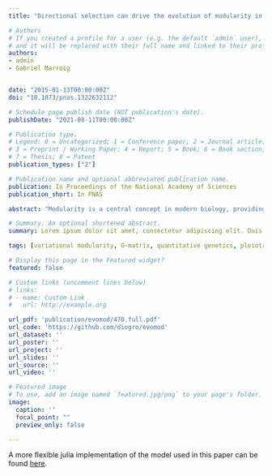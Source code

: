 ```yaml
---
title: "Directional selection can drive the evolution of modularity in complex traits"

# Authors
# If you created a profile for a user (e.g. the default `admin` user), write the username (folder name) here 
# and it will be replaced with their full name and linked to their profile.
authors:
- admin
- Gabriel Marroig


date: "2015-01-13T00:00:00Z"
doi: "10.1073/pnas.1322632112"

# Schedule page publish date (NOT publication's date).
publishDate: "2021-08-11T00:00:00Z"

# Publication type.
# Legend: 0 = Uncategorized; 1 = Conference paper; 2 = Journal article;
# 3 = Preprint / Working Paper; 4 = Report; 5 = Book; 6 = Book section;
# 7 = Thesis; 8 = Patent
publication_types: ["2"]

# Publication name and optional abbreviated publication name.
publication: In Proceedings of the National Academy of Sciences
publication_short: In PNAS

abstract: "Modularity is a central concept in modern biology, providing a powerful framework for the study of living organisms on many organizational levels. Two central and related questions can be posed in regard to modularity: How does modularity appear in the first place, and what forces are responsible for keeping and/or changing modular patterns? We approached these questions using a quantitative genetics simulation framework, building on previous results obtained with bivariate systems and extending them to multivariate systems. We developed an individual-based model capable of simulating many traits controlled by many loci with variable pleiotropic relations between them, expressed in populations subject to mutation, recombination, drift, and selection. We used this model to study the problem of the emergence of modularity, and hereby show that drift and stabilizing selection are inefficient at creating modular variational structures. We also demonstrate that directional selection can have marked effects on the modular structure between traits, actively promoting a restructuring of genetic variation in the selected population and potentially facilitating the response to selection. Furthermore, we give examples of complex covariation created by simple regimes of combined directional and stabilizing selection and show that stabilizing selection is important in the maintenance of established covariation patterns. Our results are in full agreement with previous results for two-trait systems and further extend them to include scenarios of greater complexity. Finally, we discuss the evolutionary consequences of modular patterns being molded by directional selection."

# Summary. An optional shortened abstract.
summary: Lorem ipsum dolor sit amet, consectetur adipiscing elit. Duis posuere tellus ac convallis placerat. Proin tincidunt magna sed ex sollicitudin condimentum.

tags: [variational modularity, G-matrix, quantitative genetics, pleiotropy, phenotypic correlations]

# Display this page in the Featured widget?
featured: false

# Custom links (uncomment lines below)
# links:
# - name: Custom Link
#   url: http://example.org

url_pdf: 'publication/evomod/470.full.pdf'
url_code: 'https://github.com/diogro/evomod'
url_dataset: ''
url_poster: ''
url_project: ''
url_slides: ''
url_source: ''
url_video: ''

# Featured image
# To use, add an image named `featured.jpg/png` to your page's folder. 
image:
  caption: ''
  focal_point: ""
  preview_only: false

---
```


A more flexible julia implementation of the model used in this paper can be found [here](https://github.com/diogro/evomod_julia).
